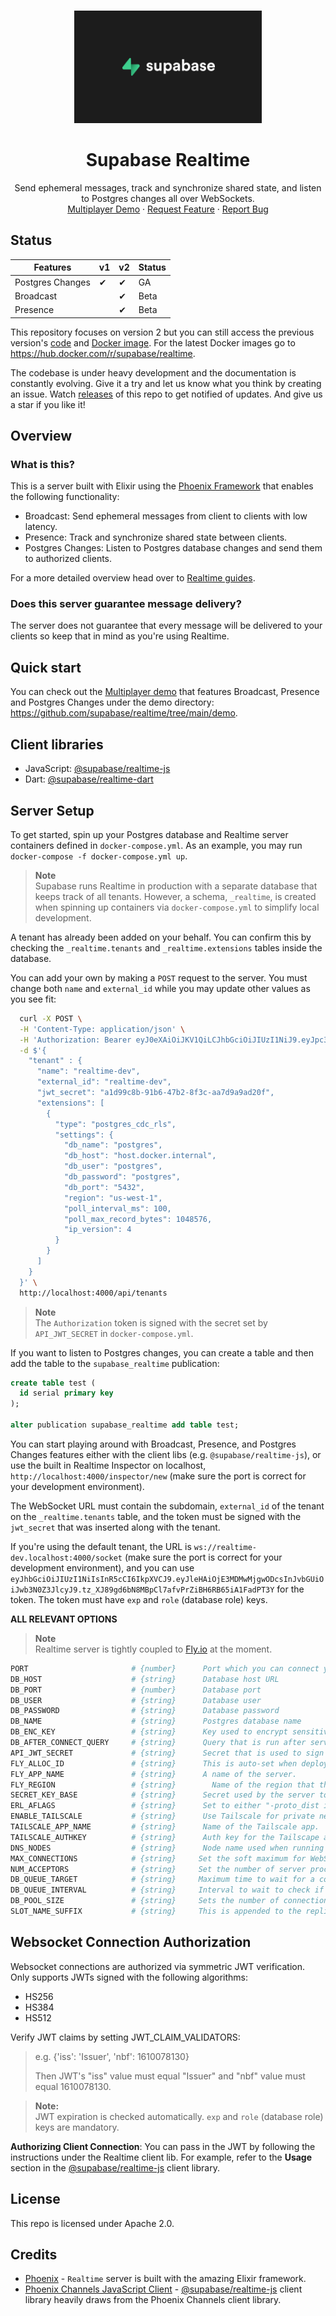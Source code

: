 <br />
<p align="center">
  <a href="https://supabase.io">
        <picture>
      <source media="(prefers-color-scheme: dark)" srcset="https://raw.githubusercontent.com/supabase/supabase/master/packages/common/assets/images/supabase-logo-wordmark--dark.svg">
      <source media="(prefers-color-scheme: light)" srcset="https://raw.githubusercontent.com/supabase/supabase/master/packages/common/assets/images/supabase-logo-wordmark--light.svg">
      <img alt="Supabase Logo" width="300" src="https://raw.githubusercontent.com/supabase/supabase/master/packages/common/assets/images/logo-preview.jpg">
    </picture>
  </a>

  <h1 align="center">Supabase Realtime</h1>

  <p align="center">
    Send ephemeral messages, track and synchronize shared state, and listen to Postgres changes all over WebSockets.
    <br />
    <a href="https://multiplayer.dev">Multiplayer Demo</a>
    ·
    <a href="https://github.com/supabase/realtime/issues/new?assignees=&labels=enhancement&template=2.Feature_request.md">Request Feature</a>
    ·
    <a href="https://github.com/supabase/realtime/issues/new?assignees=&labels=bug&template=1.Bug_report.md">Report Bug</a>
    <br />
  </p>
</p>


## Status

| Features         |    v1    |    v2    |  Status  |
|------------------|----------|----------|----------|
| Postgres Changes |     ✔    |     ✔    |    GA    |
| Broadcast        |          |     ✔    |   Beta   |  
| Presence         |          |     ✔    |   Beta   |

This repository focuses on version 2 but you can still access the previous version's [code](https://github.com/supabase/realtime/tree/v1) and [Docker image](https://hub.docker.com/layers/supabase/realtime/v1.0.0/images/sha256-e2766e0e3b0d03f7e9aa1b238286245697d0892c2f6f192fd2995dca32a4446a). For the latest Docker images go to https://hub.docker.com/r/supabase/realtime.

The codebase is under heavy development and the documentation is constantly evolving. Give it a try and let us know what you think by creating an issue. Watch [releases](https://github.com/supabase/realtime/releases) of this repo to get notified of updates. And give us a star if you like it!


## Overview

### What is this?

This is a server built with Elixir using the [Phoenix Framework](https://www.phoenixframework.org) that enables the following functionality:

- Broadcast: Send ephemeral messages from client to clients with low latency.
- Presence: Track and synchronize shared state between clients.
- Postgres Changes: Listen to Postgres database changes and send them to authorized clients.

For a more detailed overview head over to [Realtime guides](https://supabase.com/docs/guides/realtime).

### Does this server guarantee message delivery?

The server does not guarantee that every message will be delivered to your clients so keep that in mind as you're using Realtime. 


## Quick start

You can check out the [Multiplayer demo](https://multiplayer.dev) that features Broadcast, Presence and Postgres Changes under the demo directory: https://github.com/supabase/realtime/tree/main/demo.


## Client libraries

- JavaScript: [@supabase/realtime-js](https://github.com/supabase/realtime-js)
- Dart: [@supabase/realtime-dart](https://github.com/supabase/realtime-dart)


## Server Setup

To get started, spin up your Postgres database and Realtime server containers defined in `docker-compose.yml`. As an example, you may run `docker-compose -f docker-compose.yml up`.

> **Note**  
> Supabase runs Realtime in production with a separate database that keeps track of all tenants. However, a schema, `_realtime`, is created when spinning up containers via `docker-compose.yml` to simplify local development.

A tenant has already been added on your behalf. You can confirm this by checking the `_realtime.tenants` and `_realtime.extensions` tables inside the database.

You can add your own by making a `POST` request to the server. You must change both `name` and `external_id` while you may update other values as you see fit:

```bash
  curl -X POST \
  -H 'Content-Type: application/json' \
  -H 'Authorization: Bearer eyJ0eXAiOiJKV1QiLCJhbGciOiJIUzI1NiJ9.eyJpc3MiOiIiLCJpYXQiOjE2NzEyMzc4NzMsImV4cCI6MTcwMjc3Mzk5MywiYXVkIjoiIiwic3ViIjoiIn0._ARixa2KFUVsKBf3UGR90qKLCpGjxhKcXY4akVbmeNQ' \
  -d $'{
    "tenant" : {
      "name": "realtime-dev",
      "external_id": "realtime-dev",
      "jwt_secret": "a1d99c8b-91b6-47b2-8f3c-aa7d9a9ad20f",
      "extensions": [
        {
          "type": "postgres_cdc_rls",
          "settings": {
            "db_name": "postgres",
            "db_host": "host.docker.internal",
            "db_user": "postgres",
            "db_password": "postgres",
            "db_port": "5432",
            "region": "us-west-1",
            "poll_interval_ms": 100,
            "poll_max_record_bytes": 1048576,
            "ip_version": 4
          }
        }
      ]
    }
  }' \
  http://localhost:4000/api/tenants
```

> **Note**  
> The `Authorization` token is signed with the secret set by `API_JWT_SECRET` in `docker-compose.yml`.

If you want to listen to Postgres changes, you can create a table and then add the table to the `supabase_realtime` publication:

```sql
create table test (
  id serial primary key
);

alter publication supabase_realtime add table test;
```

You can start playing around with Broadcast, Presence, and Postgres Changes features either with the client libs (e.g. `@supabase/realtime-js`), or use the built in Realtime Inspector on localhost, `http://localhost:4000/inspector/new` (make sure the port is correct for your development environment).

The WebSocket URL must contain the subdomain, `external_id` of the tenant on the `_realtime.tenants` table, and the token must be signed with the `jwt_secret` that was inserted along with the tenant.

If you're using the default tenant, the URL is `ws://realtime-dev.localhost:4000/socket` (make sure the port is correct for your development environment), and you can use `eyJhbGciOiJIUzI1NiIsInR5cCI6IkpXVCJ9.eyJleHAiOjE3MDMwMjgwODcsInJvbGUiOiJwb3N0Z3JlcyJ9.tz_XJ89gd6bN8MBpCl7afvPrZiBH6RB65iA1FadPT3Y` for the token. The token must have `exp` and `role` (database role) keys.

**ALL RELEVANT OPTIONS**

> **Note**  
> Realtime server is tightly coupled to [Fly.io](https://fly.io) at the moment.

```sh
PORT                       # {number}      Port which you can connect your client/listeners
DB_HOST                    # {string}      Database host URL
DB_PORT                    # {number}      Database port
DB_USER                    # {string}      Database user
DB_PASSWORD                # {string}      Database password
DB_NAME                    # {string}      Postgres database name
DB_ENC_KEY                 # {string}      Key used to encrypt sensitive fields in _realtime.tenants and _realtime.extensions tables. Recommended: 16 characters.
DB_AFTER_CONNECT_QUERY     # {string}      Query that is run after server connects to database.
API_JWT_SECRET             # {string}      Secret that is used to sign tokens used to manage tenants and their extensions via HTTP requests.
FLY_ALLOC_ID               # {string}      This is auto-set when deploying to Fly. Otherwise, set to any string.
FLY_APP_NAME               # {string}      A name of the server.
FLY_REGION                 # {string}        Name of the region that the server is running in. Fly auto-sets this on deployment. Otherwise, set to any string.
SECRET_KEY_BASE            # {string}      Secret used by the server to sign cookies. Recommended: 64 characters.
ERL_AFLAGS                 # {string}      Set to either "-proto_dist inet_tcp" or "-proto_dist inet6_tcp" depending on whether or not your network uses IPv4 or IPv6, respectively.
ENABLE_TAILSCALE           # {string}      Use Tailscale for private networking. Set to either 'true' or 'false'.
TAILSCALE_APP_NAME         # {string}      Name of the Tailscale app.
TAILSCALE_AUTHKEY          # {string}      Auth key for the Tailscape app.
DNS_NODES                  # {string}      Node name used when running server in a cluster.
MAX_CONNECTIONS            # {string}     Set the soft maximum for WebSocket connections. Defaults to '16384'.
NUM_ACCEPTORS              # {string}     Set the number of server processes that will relay incoming WebSocket connection requests. Defaults to '100'.
DB_QUEUE_TARGET            # {string}     Maximum time to wait for a connection from the pool. Defaults to '5000' or 5 seconds. See for more info: https://hexdocs.pm/db_connection/DBConnection.html#start_link/2-queue-config.
DB_QUEUE_INTERVAL          # {string}     Interval to wait to check if all connections were checked out under DB_QUEUE_TARGET. If all connections surpassed the target during this interval than the target is doubled. Defaults to '5000' or 5 seconds. See for more info: https://hexdocs.pm/db_connection/DBConnection.html#start_link/2-queue-config.
DB_POOL_SIZE               # {string}     Sets the number of connections in the database pool. Defaults to '5'.
SLOT_NAME_SUFFIX           # {string}     This is appended to the replication slot which allows making a custom slot name. May contain lowercase letters, numbers, and the underscore character. Together with the default `supabase_realtime_replication_slot`, slot name should be up to 64 characters long.
```


## Websocket Connection Authorization

Websocket connections are authorized via symmetric JWT verification. Only supports JWTs signed with the following algorithms:
  - HS256
  - HS384
  - HS512

Verify JWT claims by setting JWT_CLAIM_VALIDATORS:

  > e.g. {'iss': 'Issuer', 'nbf': 1610078130}
  >
  > Then JWT's "iss" value must equal "Issuer" and "nbf" value must equal 1610078130.

> **Note:**  
> JWT expiration is checked automatically. `exp` and `role` (database role) keys are mandatory.

**Authorizing Client Connection**: You can pass in the JWT by following the instructions under the Realtime client lib. For example, refer to the **Usage** section in the [@supabase/realtime-js](https://github.com/supabase/realtime-js) client library.


## License

This repo is licensed under Apache 2.0.


## Credits

- [Phoenix](https://github.com/phoenixframework/phoenix) - `Realtime` server is built with the amazing Elixir framework.
- [Phoenix Channels JavaScript Client](https://github.com/phoenixframework/phoenix/tree/master/assets/js/phoenix) - [@supabase/realtime-js](https://github.com/supabase/realtime-js) client library heavily draws from the Phoenix Channels client library.
